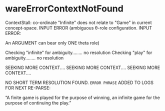 # wareErrorContextNotFound
ContextStall: co-ordinate "Infinite" does not relate to "Game" in current concept-space. INPUT ERROR (ambiguous θ-role configuration. INPUT ERROR:

An ARGUMENT can bear only ONE theta role)

Checking "infinite" for ambiguity........ no resolution
Checking "play" for ambiguity........ no resolution

SEEKING MORE CONTEXT....
SEEKING MORE CONTEXT....
SEEKING MORE CONTEXT....

NO SHORT TERM RESOLUTION FOUND. `ERROR PHRASE` ADDED TO LOGS FOR NEXT RE-PARSE:

“A finite game is played for the purpose of winning, an infinite game for the purpose of continuing the play.”

